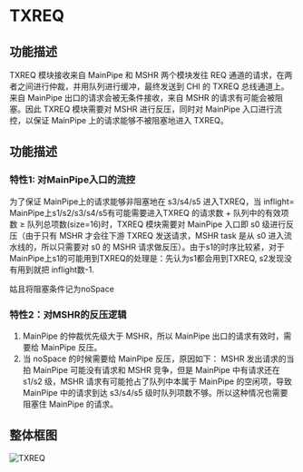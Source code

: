 # TXREQ

## 功能描述
TXREQ 模块接收来自 MainPipe 和 MSHR 两个模块发往 REQ 通道的请求，在两者之间进行仲裁，并用队列进行缓冲，最终发送到 CHI 的
TXREQ 总线通道上。来自 MainPipe 出口的请求会被无条件接收，来自 MSHR 的请求有可能会被阻塞。因此 TXREQ 模块需要对 MSHR
进行反压，同时对 MainPipe 入口进行流控，以保证 MainPipe 上的请求能够不被阻塞地进入 TXREQ。

## 功能描述
### 特性1: 对MainPipe入口的流控
为了保证 MainPipe上的请求能够非阻塞地在 s3/s4/s5 进入TXREQ，当 inflight=
MainPipe上s1/s2/s3/s4/s5有可能需要进入TXREQ 的请求数 + 队列中的有效项数 ≥ 队列总项数(size=16)时，TXREQ
模块需要对 MainPipe 入口即 s0 级进行反压（由于只有 MSHR 才会往下游 TXREQ 发送请求，MSHR task 是从 s0
进入流水线的，所以只需要对 s0 的 MSHR
请求做反压）。由于s1的时序比较紧，对于MainPipe上s1的可能用到TXREQ的处理是：先认为s1都会用到TXREQ, s2发现没有用到就把
inflight数-1.

姑且将阻塞条件记为noSpace

### 特性2：对MSHR的反压逻辑
1. MainPipe 的仲裁优先级大于 MSHR，所以 MainPipe 出口的请求有效时，需要给 MainPipe 反压。
2. 当 noSpace 的时候需要给 MainPipe 反压，原因如下： MSHR 发出请求的当拍 MainPipe 可能没有请求和 MSHR 竞争，但是
   MainPipe 中有请求还在 s1/s2 级，MSHR 请求有可能抢占了队列中本属于 MainPipe 的空闲项，导致 MainPipe 中的请求到达
   s3/s4/s5 级时队列项数不够。所以这种情况也需要阻塞住 MainPipe 的请求。

## 整体框图
![TXREQ](./figure/TXREQ.svg)

